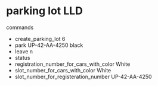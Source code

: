 # parking lot LLD

commands

- create_parking_lot 6
- park UP-42-AA-4250 black
- leave n
- status
- registration_number_for_cars_with_color White
- slot_number_for_cars_with_color White
- slot_number_for_registeration_number UP-42-AA-4250
